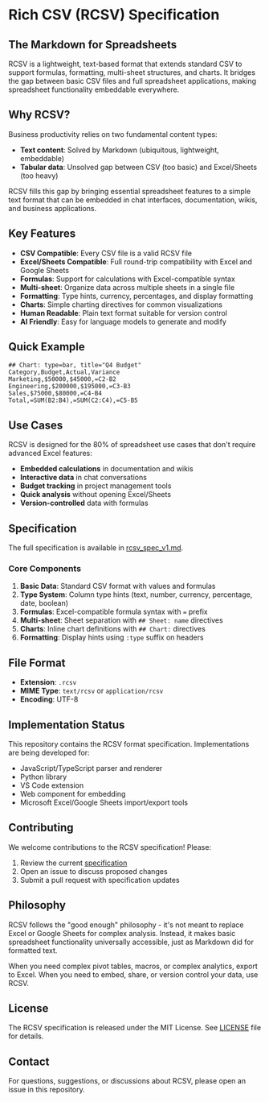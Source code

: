 # Rich CSV (RCSV) Specification

## The Markdown for Spreadsheets

RCSV is a lightweight, text-based format that extends standard CSV to support formulas, formatting, multi-sheet structures, and charts. It bridges the gap between basic CSV files and full spreadsheet applications, making spreadsheet functionality embeddable everywhere.

## Why RCSV?

Business productivity relies on two fundamental content types:

- **Text content**: Solved by Markdown (ubiquitous, lightweight, embeddable)
- **Tabular data**: Unsolved gap between CSV (too basic) and Excel/Sheets (too heavy)

RCSV fills this gap by bringing essential spreadsheet features to a simple text format that can be embedded in chat interfaces, documentation, wikis, and business applications.

## Key Features

- **CSV Compatible**: Every CSV file is a valid RCSV file
- **Excel/Sheets Compatible**: Full round-trip compatibility with Excel and Google Sheets
- **Formulas**: Support for calculations with Excel-compatible syntax
- **Multi-sheet**: Organize data across multiple sheets in a single file
- **Formatting**: Type hints, currency, percentages, and display formatting
- **Charts**: Simple charting directives for common visualizations
- **Human Readable**: Plain text format suitable for version control
- **AI Friendly**: Easy for language models to generate and modify

## Quick Example

```rcsv
## Chart: type=bar, title="Q4 Budget"
Category,Budget,Actual,Variance
Marketing,$50000,$45000,=C2-B2
Engineering,$200000,$195000,=C3-B3
Sales,$75000,$80000,=C4-B4
Total,=SUM(B2:B4),=SUM(C2:C4),=C5-B5
```

## Use Cases

RCSV is designed for the 80% of spreadsheet use cases that don't require advanced Excel features:

- **Embedded calculations** in documentation and wikis
- **Interactive data** in chat conversations
- **Budget tracking** in project management tools
- **Quick analysis** without opening Excel/Sheets
- **Version-controlled** data with formulas

## Specification

The full specification is available in [rcsv_spec_v1.md](rcsv_spec_v1.md).

### Core Components

1. **Basic Data**: Standard CSV format with values and formulas
2. **Type System**: Column type hints (text, number, currency, percentage, date, boolean)
3. **Formulas**: Excel-compatible formula syntax with `=` prefix
4. **Multi-sheet**: Sheet separation with `## Sheet: name` directives
5. **Charts**: Inline chart definitions with `## Chart:` directives
6. **Formatting**: Display hints using `:type` suffix on headers

## File Format

- **Extension**: `.rcsv`
- **MIME Type**: `text/rcsv` or `application/rcsv`
- **Encoding**: UTF-8

## Implementation Status

This repository contains the RCSV format specification. Implementations are being developed for:

- JavaScript/TypeScript parser and renderer
- Python library
- VS Code extension
- Web component for embedding
- Microsoft Excel/Google Sheets import/export tools

## Contributing

We welcome contributions to the RCSV specification! Please:

1. Review the current [specification](rcsv_spec_v1.md)
2. Open an issue to discuss proposed changes
3. Submit a pull request with specification updates

## Philosophy

RCSV follows the "good enough" philosophy - it's not meant to replace Excel or Google Sheets for complex analysis. Instead, it makes basic spreadsheet functionality universally accessible, just as Markdown did for formatted text.

When you need complex pivot tables, macros, or complex analytics, export to Excel. When you need to embed, share, or version control your data, use RCSV.

## License

The RCSV specification is released under the MIT License. See [LICENSE](LICENSE) file for details.

## Contact

For questions, suggestions, or discussions about RCSV, please open an issue in this repository.
